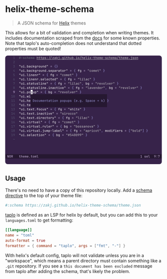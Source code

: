 # helix-theme-schema
> A JSON schema for [Helix][] themes

This allows for a bit of validation and completion when writing themes.
It includes documentation scraped from the [docs][] for some known properties.
Note that taplo's auto-completion does not understand that dotted properties must be quoted!

![Screenshot showing a documentation popup while editing a theme.](screenshot.png)

## Usage

There's no need to have a copy of this repository locally.
Add a [schema directive][] to the top of your theme file:

```toml
#:schema https://zakj.github.io/helix-theme-schema/theme.json
```

[taplo][] is defined as an LSP for helix by default, but you can add this to your `languages.toml` to get formatting:

```toml
[[language]]
name = "toml"
auto-format = true
formatter = { command = "taplo", args = ["fmt", "-"] }
```

With helix's default config, taplo will not validate unless you are in a "workspace", which means a parent directory must contain something like a `.git` repository.
If you see a `this document has been excluded` message from taplo after adding the schema, that's likely the problem.

[helix]: https://helix-editor.com/
[docs]: https://docs.helix-editor.com/themes.html
[schema directive]: https://taplo.tamasfe.dev/configuration/directives.html#the-schema-directive
[taplo]: https://taplo.tamasfe.dev/
